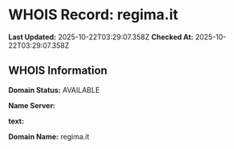 # WHOIS Record: regima.it

**Last Updated:** 2025-10-22T03:29:07.358Z
**Checked At:** 2025-10-22T03:29:07.358Z

## WHOIS Information

**Domain Status:** AVAILABLE

**Name Server:** 

**text:** 

**Domain Name:** regima.it

